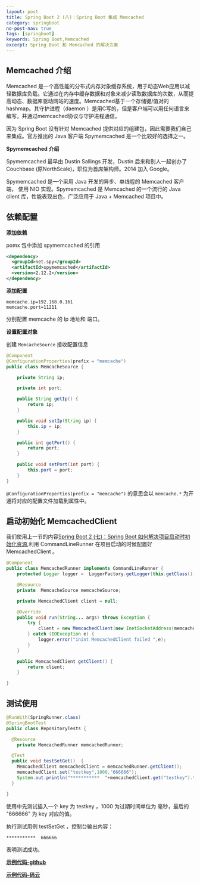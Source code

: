 ```yaml
---
layout: post
title: Spring Boot 2 (八)：Spring Boot 集成 Memcached
category: springboot
no-post-nav: true
tags: [springboot]
keywords: Spring Boot,Memcached
excerpt: Spring Boot 和 Memcached 的解决方案
---
```


## Memcached 介绍

Memcached 是一个高性能的分布式内存对象缓存系统，用于动态Web应用以减轻数据库负载。它通过在内存中缓存数据和对象来减少读取数据库的次数，从而提高动态、数据库驱动网站的速度。Memcached基于一个存储键/值对的hashmap。其守护进程（daemon ）是用C写的，但是客户端可以用任何语言来编写，并通过memcached协议与守护进程通信。

因为 Spring Boot 没有针对 Memcached 提供对应的组建包，因此需要我们自己来集成。官方推出的 Java 客户端 Spymemcached 是一个比较好的选择之一。

**Spymemcached 介绍**

Spymemcached 最早由 Dustin Sallings 开发，Dustin 后来和别人一起创办了 Couchbase (原NorthScale)，职位为首席架构师。2014 加入 Google。

Spymemcached 是一个采用 Java 开发的异步、单线程的 Memcached 客户端， 使用 NIO 实现。Spymemcached 是 Memcached 的一个流行的 Java client 库，性能表现出色，广泛应用于 Java + Memcached 项目中。


## 依赖配置

**添加依赖**

pomx 包中添加 spymemcached 的引用

``` xml
<dependency>
  <groupId>net.spy</groupId>
  <artifactId>spymemcached</artifactId>
  <version>2.12.2</version>
</dependency>
```

**添加配置**

```
memcache.ip=192.168.0.161
memcache.port=11211
```

分别配置 memcache 的 Ip 地址和 端口。


**设置配置对象**

创建 `MemcacheSource` 接收配置信息

``` java
@Component
@ConfigurationProperties(prefix = "memcache")
public class MemcacheSource {

    private String ip;

    private int port;

    public String getIp() {
        return ip;
    }

    public void setIp(String ip) {
        this.ip = ip;
    }

    public int getPort() {
        return port;
    }

    public void setPort(int port) {
        this.port = port;
    }
}
```

`@ConfigurationProperties(prefix = "memcache")` 的意思会以 `memcache.*` 为开通将对应的配置文件加载到属性中。


## 启动初始化 MemcachedClient

我们使用上一节的内容[Spring Boot 2 (七)：Spring Boot 如何解决项目启动时初始化资源](http://www.weiqingeng.com/springboot/2018/05/03/spring-boot-commandLineRunner.html),利用 CommandLineRunner 在项目启动的时候配置好 MemcachedClient 。

``` java
@Component
public class MemcachedRunner implements CommandLineRunner {
    protected Logger logger =  LoggerFactory.getLogger(this.getClass());

    @Resource
    private  MemcacheSource memcacheSource;

    private MemcachedClient client = null;

    @Override
    public void run(String... args) throws Exception {
        try {
            client = new MemcachedClient(new InetSocketAddress(memcacheSource.getIp(),memcacheSource.getPort()));
        } catch (IOException e) {
            logger.error("inint MemcachedClient failed ",e);
        }
    }

    public MemcachedClient getClient() {
        return client;
    }

}
```

## 测试使用

``` java
@RunWith(SpringRunner.class)
@SpringBootTest
public class RepositoryTests {

  @Resource
    private MemcachedRunner memcachedRunner;

  @Test
  public void testSetGet()  {
    MemcachedClient memcachedClient = memcachedRunner.getClient();
    memcachedClient.set("testkey",1000,"666666");
    System.out.println("***********  "+memcachedClient.get("testkey").toString());
  }

}
```

使用中先测试插入一个 key 为 testkey ，1000 为过期时间单位为 毫秒，最后的 "666666" 为 key 对应的值。


执行测试用例 testSetGet ，控制台输出内容：

```
***********  666666
```

表明测试成功。


**[示例代码-github](https://github.com/weiqingeng/spring-boot-examples)**

**[示例代码-码云](https://gitee.com/weiqingeng/spring-boot-examples)**